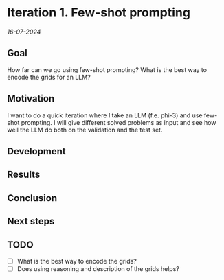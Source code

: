 # Iteration 1. Few-shot prompting

_16-07-2024_

## Goal

How far can we go using few-shot prompting? What is the best way to encode the grids for an LLM?

## Motivation

I want to do a quick iteration where I take an LLM (f.e. phi-3) and use few-shot prompting. I will give different solved problems as input and see how well the LLM do both on the validation and the test set.

## Development

## Results

## Conclusion

## Next steps

## TODO

- [ ] What is the best way to encode the grids?
- [ ] Does using reasoning and description of the grids helps?
